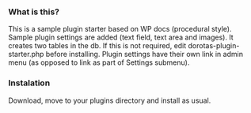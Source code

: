 ### What is this?
This is a sample plugin starter based on WP docs (procedural style).
Sample plugin settings are added (text field, text area and images). It creates two tables in the db. If this is not required, edit dorotas-plugin-starter.php before installing.
Plugin settings have their own link in admin menu (as opposed to link as part of Settings submenu).

### Instalation
Download, move to your plugins directory and install as usual.